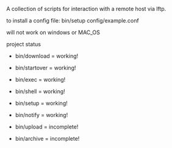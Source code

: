 A collection of scripts for interaction
with a remote host via lftp.

to install a config file: bin/setup config/example.conf

will not work on windows or MAC_OS

project status
- bin/download  = working!
- bin/startover = working!
- bin/exec      = working!
- bin/shell     = working!
- bin/setup     = working!
- bin/notify    = working!

- bin/upload    = incomplete!
- bin/archive   = incomplete!
